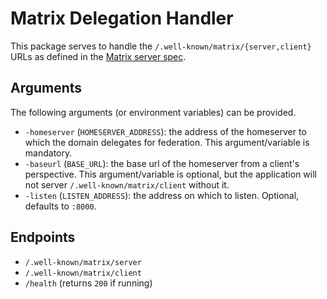 Matrix Delegation Handler
=========================

This package serves to handle the `/.well-known/matrix/{server,client}` URLs as defined in the [Matrix server spec](https://matrix.org/docs/spec/server_server/latest#get-well-known-matrix-server).


Arguments
---------
The following arguments (or environment variables) can be provided.

- `-homeserver` (`HOMESERVER_ADDRESS`): the address of the homeserver to which the domain delegates for federation. 
  This argument/variable is mandatory.
- `-baseurl` (`BASE_URL`): the base url of the homeserver from a client's perspective. This argument/variable is optional, but the application will not server `/.well-known/matrix/client` without it.
- `-listen` (`LISTEN_ADDRESS`): the address on which to listen. Optional, defaults to `:8000`.

Endpoints
---------
- `/.well-known/matrix/server`
- `/.well-known/matrix/client`
- `/health` (returns `200` if running)